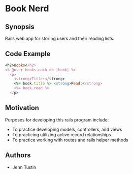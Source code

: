 # Book Nerd

## Synopsis

Rails web app for storing users and their reading lists.

## Code Example
```ruby   
<h2>Books</h2>
<% @user.books.each do |book| %>
  <p>
    <strong>Title:</strong>
    <%= book.title %> <strong>Read:</strong>
    <%= book.read %>
  </p>
  ```

## Motivation
Purposes for developing this rails program include:
  * To practice developing models, controllers, and views
  * To practicing utilizing active record relationships
  * To practice working with routes and rails helper methods


## Authors
* Jenn Tustin
